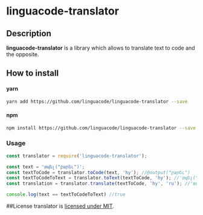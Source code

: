 # linguacode-translator

## Description
**linguacode-translator** is a library which allows to translate text to code and the opposite.

## How to install

#### yarn
```sh
yarn add https://github.com/linguacode/linguacode-translator --save
```
#### npm
```sh
npm install https://github.com/linguacode/linguacode-translator --save
```

### Usage

```javascript
const translator = require('linguacode-translator');

const text = 'տպել("բարեւ")';
const textToCode = translator.toCode(text, 'hy'); //@output("բարեւ")
const textToCodeToText = translator.toText(textToCode, 'hy'); //'տպել("բարեւ")'
const translation = translator.translate(textToCode, 'hy', 'ru'); //'вывести("բարեւ")'

console.log(text == textToCodeToText) //true
```

##License
translator is [licensed under MIT](https://github.com/otanim/translator/blob/master/LICENSE).
